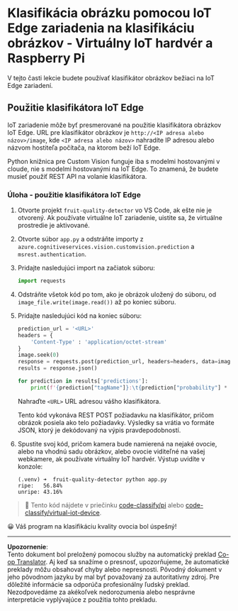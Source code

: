 <!--
CO_OP_TRANSLATOR_METADATA:
{
  "original_hash": "50151d9f9dce2801348a93880ef16d86",
  "translation_date": "2025-08-28T08:37:03+00:00",
  "source_file": "4-manufacturing/lessons/3-run-fruit-detector-edge/single-board-computer.md",
  "language_code": "sk"
}
-->
# Klasifikácia obrázku pomocou IoT Edge zariadenia na klasifikáciu obrázkov - Virtuálny IoT hardvér a Raspberry Pi

V tejto časti lekcie budete používať klasifikátor obrázkov bežiaci na IoT Edge zariadení.

## Použitie klasifikátora IoT Edge

IoT zariadenie môže byť presmerované na použitie klasifikátora obrázkov IoT Edge. URL pre klasifikátor obrázkov je `http://<IP adresa alebo názov>/image`, kde `<IP adresa alebo názov>` nahradíte IP adresou alebo názvom hostiteľa počítača, na ktorom beží IoT Edge.

Python knižnica pre Custom Vision funguje iba s modelmi hostovanými v cloude, nie s modelmi hostovanými na IoT Edge. To znamená, že budete musieť použiť REST API na volanie klasifikátora.

### Úloha - použitie klasifikátora IoT Edge

1. Otvorte projekt `fruit-quality-detector` vo VS Code, ak ešte nie je otvorený. Ak používate virtuálne IoT zariadenie, uistite sa, že virtuálne prostredie je aktivované.

1. Otvorte súbor `app.py` a odstráňte importy z `azure.cognitiveservices.vision.customvision.prediction` a `msrest.authentication`.

1. Pridajte nasledujúci import na začiatok súboru:

    ```python
    import requests
    ```

1. Odstráňte všetok kód po tom, ako je obrázok uložený do súboru, od `image_file.write(image.read())` až po koniec súboru.

1. Pridajte nasledujúci kód na koniec súboru:

    ```python
    prediction_url = '<URL>'
    headers = {
        'Content-Type' : 'application/octet-stream'
    }
    image.seek(0)
    response = requests.post(prediction_url, headers=headers, data=image)
    results = response.json()
    
    for prediction in results['predictions']:
        print(f'{prediction["tagName"]}:\t{prediction["probability"] * 100:.2f}%')
    ```

    Nahraďte `<URL>` URL adresou vášho klasifikátora.

    Tento kód vykonáva REST POST požiadavku na klasifikátor, pričom obrázok posiela ako telo požiadavky. Výsledky sa vrátia vo formáte JSON, ktorý je dekódovaný na výpis pravdepodobností.

1. Spustite svoj kód, pričom kamera bude namierená na nejaké ovocie, alebo na vhodnú sadu obrázkov, alebo ovocie viditeľné na vašej webkamere, ak používate virtuálny IoT hardvér. Výstup uvidíte v konzole:

    ```output
    (.venv) ➜  fruit-quality-detector python app.py
    ripe:   56.84%
    unripe: 43.16%
    ```

> 💁 Tento kód nájdete v priečinku [code-classify/pi](../../../../../4-manufacturing/lessons/3-run-fruit-detector-edge/code-classify/pi) alebo [code-classify/virtual-iot-device](../../../../../4-manufacturing/lessons/3-run-fruit-detector-edge/code-classify/virtual-iot-device).

😀 Váš program na klasifikáciu kvality ovocia bol úspešný!

---

**Upozornenie**:  
Tento dokument bol preložený pomocou služby na automatický preklad [Co-op Translator](https://github.com/Azure/co-op-translator). Aj keď sa snažíme o presnosť, upozorňujeme, že automatické preklady môžu obsahovať chyby alebo nepresnosti. Pôvodný dokument v jeho pôvodnom jazyku by mal byť považovaný za autoritatívny zdroj. Pre dôležité informácie sa odporúča profesionálny ľudský preklad. Nezodpovedáme za akékoľvek nedorozumenia alebo nesprávne interpretácie vyplývajúce z použitia tohto prekladu.